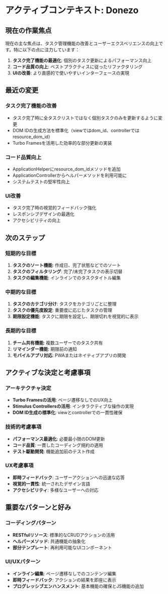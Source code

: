 # アクティブコンテキスト: Donezo

## 現在の作業焦点

現在の主な焦点は、タスク管理機能の改善とユーザーエクスペリエンスの向上です。特に以下の点に注力しています：

1. **タスク完了機能の最適化**: 個別のタスク更新によるパフォーマンス向上
2. **コード品質の向上**: ベストプラクティスに従ったリファクタリング
3. **UIの改善**: より直感的で使いやすいインターフェースの実現

## 最近の変更

### タスク完了機能の改善
- タスク完了時に全タスクリストではなく個別タスクのみを更新するように変更
- DOM IDの生成方法を標準化（viewではdom_id、controllerではresource_dom_id）
- Turbo Framesを活用した効率的な部分更新の実装

### コード品質向上
- ApplicationHelperにresource_dom_idメソッドを追加
- ApplicationControllerからヘルパーメソッドを利用可能に
- システムテストの堅牢性向上

### UI改善
- タスク完了時の視覚的フィードバック強化
- レスポンシブデザインの最適化
- アクセシビリティの向上

## 次のステップ

### 短期的な目標
1. **タスクのソート機能**: 作成日、完了状態などでのソート
2. **タスクのフィルタリング**: 完了/未完了タスクの表示切替
3. **タスクの編集機能**: インラインでのタスクタイトル編集

### 中期的な目標
1. **タスクのカテゴリ分け**: タスクをカテゴリごとに整理
2. **タスクの優先度設定**: 重要度に応じたタスクの管理
3. **期限設定機能**: タスクに期限を設定し、期限切れを視覚的に表示

### 長期的な目標
1. **チーム共有機能**: 複数ユーザーでのタスク共有
2. **リマインダー機能**: 期限前の通知
3. **モバイルアプリ対応**: PWAまたはネイティブアプリの開発

## アクティブな決定と考慮事項

### アーキテクチャ決定
- **Turbo Framesの活用**: ページ遷移なしでのUX向上
- **Stimulus Controllersの活用**: インタラクティブな操作の実現
- **DOM ID生成の標準化**: viewとcontrollerでの一貫性確保

### 技術的考慮事項
- **パフォーマンス最適化**: 必要最小限のDOM更新
- **コード品質**: 一貫したコーディング規約の適用
- **テスト駆動開発**: 機能追加前のテスト作成

### UX考慮事項
- **即時フィードバック**: ユーザーアクションへの迅速な応答
- **視覚的一貫性**: 統一されたデザイン言語
- **アクセシビリティ**: 多様なユーザーへの対応

## 重要なパターンと好み

### コーディングパターン
- **RESTfulリソース**: 標準的なCRUDアクションの活用
- **ヘルパーメソッド**: 共通機能の抽象化
- **部分テンプレート**: 再利用可能なUIコンポーネント

### UI/UXパターン
- **インライン編集**: ページ遷移なしでのコンテンツ編集
- **即時フィードバック**: アクションの結果を即座に表示
- **プログレッシブエンハンスメント**: 基本機能の確保とJS機能の追加
